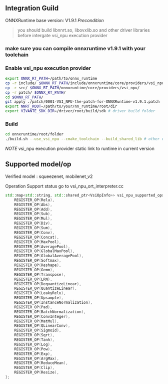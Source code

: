 ## Integration Guild

ONNXRuntime base version: V1.9.1
*Precondition*
> you should build libnnrt.so, libovxlib.so and other driver libraries before intergate vsi_npu execution provider

### make sure you can compile onnxruntime v1.9.1 with your toolchain

### Enable vsi_npu execution provider
```sh
export ONNX_RT_PATH=/path/to/onnx_runtime
cp -r include/ $ONNX_RT_PATH/include/onnxruntime/core/providers/vsi_npu/
cp -r src/ $ONNX_RT_PATH/onnxruntime/core/providers/vsi_npu/
cp -r patch/ $ONNX_RT_PATH/
cd $ONNX_RT_PATH/
git apply ./patch/0001-VSI_NPU-the-patch-for-ONNXRuntime-v1.9.1.patch
export NNRT_ROOT=/path/to/your/nn_runtime/root/dir
export VIVANTE_SDK_DIR=/driver/root/build/sdk # driver build folder
```

### Build
``` sh
cd onnxruntime/root/folder
./build.sh --use_vsi_npu --cmake_toolchain --build_shared_lib # other options
```

*NOTE* vsi_npu execution provider static link to runtime in current version

## Supported model/op

Verified model : squeezenet, mobilenet_v2

Operation Support status go to vsi_npu_ort_interpreter.cc
```cpp
std::map<std::string, std::shared_ptr<VsiOpInfo>> vsi_npu_supported_ops = {
    REGISTER_OP(Relu),
    REGISTER_OP(Abs),
    REGISTER_OP(Add),
    REGISTER_OP(Sub),
    REGISTER_OP(Mul),
    REGISTER_OP(Div),
    REGISTER_OP(Sum),
    REGISTER_OP(Conv),
    REGISTER_OP(Concat),
    REGISTER_OP(MaxPool),
    REGISTER_OP(AveragePool),
    REGISTER_OP(GlobalMaxPool),
    REGISTER_OP(GlobalAveragePool),
    REGISTER_OP(Softmax),
    REGISTER_OP(Reshape),
    REGISTER_OP(Gemm),
    REGISTER_OP(Transpose),
    REGISTER_OP(LRN),
    REGISTER_OP(DequantizeLinear),
    REGISTER_OP(QuantizeLinear),
    REGISTER_OP(LeakyRelu),
    REGISTER_OP(Upsample),
    REGISTER_OP(InstanceNormalization),
    REGISTER_OP(Pad),
    REGISTER_OP(BatchNormalization),
    REGISTER_OP(ConvInteger),
    REGISTER_OP(MatMul),
    REGISTER_OP(QLinearConv),
    REGISTER_OP(Sigmoid),
    REGISTER_OP(Sqrt),
    REGISTER_OP(Tanh),
    REGISTER_OP(Log),
    REGISTER_OP(Pow),
    REGISTER_OP(Exp),
    REGISTER_OP(ArgMax),
    REGISTER_OP(ReduceMean),
    REGISTER_OP(Clip),
    REGISTER_OP(Resize),
};
```
